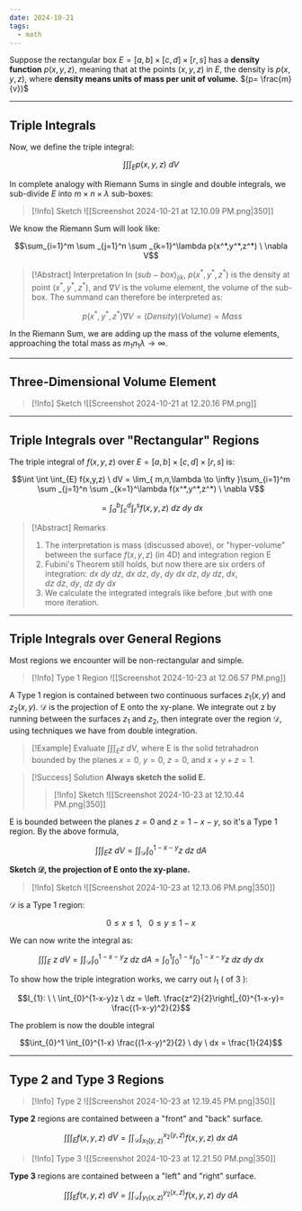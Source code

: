 ```yaml
---
date: 2024-10-21
tags:
  - math
---
```


Suppose the rectangular box $E=[a,b] \times [c,d] \times [r,s]$ has a **density function** $p(x,y,z)$, meaning that at the points $(x,y,z)$ in $E$, the density is $p(x,y,z)$, where **density means units of mass per unit of volume.**  $(p= \frac{m}{v})$

---

## Triple Integrals

Now, we define the triple integral:

$$\int \int \int _{E} p(x,y,z) \ dV$$

In complete analogy with Riemann Sums in single and double integrals, we sub-divide $E$ into $m \times n \times \lambda$ sub-boxes:

> [!Info] Sketch
> ![[Screenshot 2024-10-21 at 12.10.09 PM.png|350]]

We know the Riemann Sum will look like:

$$\sum_{i=1}^m \sum _{j=1}^n \sum _{k=1}^\lambda p(x^*,y^*,z^*) \ \nabla V$$

>[!Abstract] Interpretation
> In $(sub-box)_{ijk}$, $p(x^*,y^*,z^*)$ is the density at point $(x^*,y^*,z^*)$, and $\nabla V$ is the volume element, the volume of the sub-box. The summand can therefore be interpreted as:
>
> $$p(x^*,y^*,z^*)\nabla V = (Density)(Volume) = Mass$$

In the Riemann Sum, we are adding up the mass of the volume elements, approaching the total mass as $m_{1}n_{1}\lambda \rightarrow \infty$.

---

## Three-Dimensional Volume Element

> [!Info] Sketch
> ![[Screenshot 2024-10-21 at 12.20.16 PM.png]]

---

## Triple Integrals over "Rectangular" Regions 

The triple integral of $f(x,y,z)$ over $E = [a,b] \times [c,d] \times [r,s]$ is:

$$\int \int \int_{E} f(x,y,z) \ dV = \lim_{ m,n,\lambda \to \infty }\sum_{i=1}^m \sum _{j=1}^n \sum _{k=1}^\lambda f(x^*,y^*,z^*) \ \nabla V$$

$$= \int_{a}^b \int_{c}^d \int_{r}^s f(x,y,z) \ dz \ dy \ dx$$

> [!Abstract] Remarks
> 1. The interpretation is mass (discussed above), or "hyper-volume" between the surface $f(x,y,z)$ (in 4D) and integration region E
> 2.  Fubini's Theorem still holds, but now there are six orders of integration: $dx \ dy \ dz, \ dx \ dz, \ dy, \ dy \ dx \ dz, \ dy \ dz, \ dx, dz \ dz , \ dy, \ dz \ dy \ dx$
> 3. We calculate the integrated integrals like before ,but with one more iteration.

---

## Triple Integrals over General Regions

Most regions we encounter will be non-rectangular and simple.

> [!Info] Type 1 Region
> ![[Screenshot 2024-10-23 at 12.06.57 PM.png]]

A Type 1 region is contained between two continuous surfaces $z_{1}(x,y)$ and $z_{2}(x,y)$. $\mathcal{D}$ is the projection of E onto the xy-plane. We integrate out z by running between the surfaces $z_{1}$ and $z_{2}$, then integrate over the region $\mathcal{D}$, using techniques we have from double integration.

> [!Example] 
> Evaluate $\int \int \int_{E} z \ dV$, where E is the solid tetrahadron bounded by the planes $x=0$, $y=0$, $z=0$, and $x+y+z=1$.

> [!Success] Solution
> **Always sketch the solid E.**
> > [!Info] Sketch
>> ![[Screenshot 2024-10-23 at 12.10.44 PM.png|350]]

E is bounded between the planes $z=0$ and $z=1-x-y$, so it's a Type 1 region. By the above formula,

$$\int \int \int_{E}z \ dV = \int \int_{\mathcal{D}} \int_{0}^{1-x-y}z \ dz \ dA$$

**Sketch $\mathcal{D}$, the projection of E onto the xy-plane.**

> [!Info] Sketch
> ![[Screenshot 2024-10-23 at 12.13.06 PM.png|350]]

$\mathcal{D}$ is a Type 1 region:

$$0 \leq x \leq 1, \ \ \ 0 \leq y \leq 1 -x$$

We can now write the integral as:

$$\int \int \int_{E} \ z \ dV = \int \int_{\mathcal{D}} \int_{0}^{1-x-y} z \ dz \ dA = \int_{0}^1 \int_{0}^{1-x} \int_{0}^{1-x-y}z \ dz \ dy \ dx$$

To show how the triple integration works, we carry out $I_{1}$ ( of 3 ):

$$I_{1}: \ \ \int_{0}^{1-x-y}z \ dz = \left. \frac{z^2}{2}\right|_{0}^{1-x-y}= \frac{(1-x-y)^2}{2}$$

The problem is now the double integral

$$\int_{0}^1 \int_{0}^{1-x} \frac{(1-x-y)^2}{2} \ dy \ dx = \frac{1}{24}$$

---

## Type 2 and Type 3 Regions

>[!Info] Type 2
> ![[Screenshot 2024-10-23 at 12.19.45 PM.png|350]]

**Type 2** regions are contained between a "front" and "back" surface.

$$\int \int \int_{E} f(x,y,z) \ dV = \int \int_{\mathcal{D}} \int_{x_{1}(y,z)}^{x_{2}(y,z)} f(x,y,z) \ dx \ dA$$

> [!Info] Type 3
> ![[Screenshot 2024-10-23 at 12.21.50 PM.png|350]]

**Type 3** regions are contained between a "left" and "right" surface. 

$$\int \int \int_{E} f(x,y,z) \ dV = \int \int_{\mathcal{D}} \int_{y_{1}(x,z)}^{y_{2}(x,z)}f(x,y,z) \ dy \ dA$$

